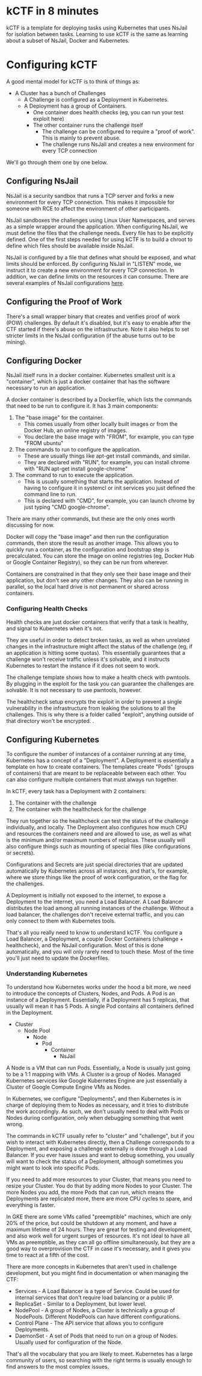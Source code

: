 # kCTF in 8 minutes

kCTF is a template for deploying tasks using Kubernetes that uses NsJail for isolation between tasks. Learning to use kCTF is the same as learning about a subset of NsJail, Docker and Kubernetes.


# Configuring kCTF

A good mental model for kCTF is to think of things as:



*   A Cluster has a bunch of Challenges
    *   A Challenge is configured as a Deployment in Kubernetes.
    *   A Deployment has a group of Containers.
        *   One container does health checks (eg, you can run your test exploit here)
        *   The other container runs the challenge itself
            *   The challenge can be configured to require a "proof of work". This is mainly to prevent abuse.
            *   The challenge runs NsJail and creates a new environment for every TCP connection

We'll go through them one by one below.


## Configuring NsJail

NsJail is a security sandbox that runs a TCP server and forks a new environment for every TCP connection. This makes it impossible for someone with RCE to affect the environment of other participants.

NsJail sandboxes the challenges using Linux User Namespaces, and serves as a simple wrapper around the application. When configuring NsJail, we must define the files that the challenge needs. Every file has to be explicitly defined. One of the first steps needed for using kCTF is to build a chroot to define which files should be available inside NsJail.

NsJail is configured by a file that defines what should be exposed, and what limits should be enforced. By configuring NsJail in "LISTEN" mode, we instruct it to create a new environment for every TCP connection. In addition, we can define limits on the resources it can consume. There are several examples of NsJail configurations [here](https://github.com/google/nsjail/blob/master/README.md#configuration-file).


## Configuring the Proof of Work

There's a small wrapper binary that creates and verifies proof of work (POW) challenges. By default it's disabled, but it's easy to enable after the CTF started if there's abuse on the infrastructure. Note it also helps to set stricter limits in the NsJail configuration (if the abuse turns out to be mining).


## Configuring Docker

NsJail itself runs in a docker container. Kubernetes smallest unit is a "container", which is just a docker container that has the software necessary to run an application.

A docker container is described by a Dockerfile, which lists the commands that need to be run to configure it. It has 3 main components:



1. The "base image" for the container.
    *   This comes usually from other locally built images or from the Docker Hub, an online registry of images.
    *   You declare the base image with "FROM", for example, you can type "FROM ubuntu"
2. The commands to run to configure the application.
    *   These are usually things like apt-get install commands, and similar.
    *   They are declared with "RUN", for example, you can install chrome with "RUN apt-get install google-chrome"
3. The command to run to execute the application.
    *   This is usually something that starts the application. Instead of having to configure it in systemcl or init services you just defined the command line to run.
    *   This is declared with "CMD", for example, you can launch chrome by just typing "CMD google-chrome".

There are many other commands, but these are the only ones worth discussing for now.

Docker will copy the "base image" and then run the configuration commands, then store the result as another image. This allows you to quickly run a container, as the configuration and bootstrap step is precalculated. You can store the image on online registries (eg, Docker Hub or Google Container Registry), so they can be run from wherever.

Containers are constrained in that they only see their base image and their application, but don't see any other changes. They also can be running in parallel, so the local hard drive is not permanent or shared across containers.


### Configuring Health Checks

Health checks are just docker containers that verify that a task is healthy, and signal to Kubernetes when it's not.

They are useful in order to detect broken tasks, as well as when unrelated changes in the infrastructure might affect the status of the challenge (eg, if an application is hitting some quotas). This essentially guarantees that a challenge won't receive traffic unless it's solvable, and it instructs Kubernetes to restart the instance if it does not seem to work.

The challenge template shows how to make a health check with pwntools. By plugging in the exploit for the task you can guarantee the challenges are solvable. It is not necessary to use pwntools, however.

The healthcheck setup encrypts the exploit in order to prevent a single vulnerability in the infrastructure from leaking the solutions to all the challenges. This is why there is a folder called "exploit", anything outside of that directory won't be encrypted. <Insert link to threat model>.


## Configuring Kubernetes

To configure the number of instances of a container running at any time, Kubernetes has a concept of a "Deployment". A Deployment is essentially a template on how to create containers. The templates create "Pods" (groups of containers) that are meant to be replaceable between each other. You can also configure multiple containers that must always run together.

In kCTF, every task has a Deployment with 2 containers:



1. The container with the challenge
2. The container with the healthcheck for the challenge

They run together so the healthcheck can test the status of the challenge individually, and locally. The Deployment also configures how much CPU and resources the containers need and are allowed to use, as well as what is the minimum and/or maximum numbers of replicas. These usually will also configure things such as mounting of special files (like configurations or secrets).

Configurations and Secrets are just special directories that are updated automatically by Kubernetes across all instances, and that's, for example, where we store things like the proof of work configuration, or the flag for the challenges.

A Deployment is initially not exposed to the internet, to expose a Deployment to the internet, you need a Load Balancer. A Load Balancer distributes the load among all running instances of the challenge. Without a load balancer, the challenges don't receive external traffic, and you can only connect to them with Kubernetes tools.

That's all you really need to know to understand kCTF. You configure a Load Balancer, a Deployment, a couple Docker Containers (challenge + healthcheck), and the NsJail configuration. Most of this is done automatically, and you will only rarely need to touch these. Most of the time you'll just need to update the Dockerfiles.


### Understanding Kubernetes

To understand how Kubernetes works under the hood a bit more, we need to introduce the concepts of Clusters, Nodes, and Pods. A Pod is an instance of a Deployment. Essentially, if a Deployment has 5 replicas, that usually will mean it has 5 Pods. A single Pod contains all containers defined in the Deployment.



*   Cluster
    *   Node Pool
        *   Node
            *   Pod
                *   Container
                    *   NsJail

A Node is a VM that can run Pods. Essentially, a Node is usually just going to be a 1:1 mapping with VMs. A Cluster is a group of Nodes. Managed Kubernetes services like Google Kubernetes Engine are just essentially a Cluster of Google Compute Engine VMs as Nodes.

In Kubernetes, we configure "Deployments", and then Kubernetes is in charge of deploying them to Nodes as necessary, and it tries to distribute the work accordingly. As such, we don't usually need to deal with Pods or Nodes during configuration, only when debugging something that went wrong.

The commands in kCTF usually refer to "cluster" and "challenge", but if you wish to interact with Kubernetes directly, then a Challenge corresponds to a Deployment, and exposing a challenge externally is done through a Load Balancer. If you ever have issues and want to debug something, you usually will want to check the status of a Deployment, although sometimes you might want to look into specific Pods.

If you need to add more resources to your Cluster, that means you need to resize your Cluster. You do that by adding more Nodes to your Cluster. The more Nodes you add, the more Pods that can run, which means the Deployments are replicated more, there are more CPU cycles to spare, and everything is faster.

In GKE there are some VMs called "preemptible" machines, which are only 20% of the price, but could be shutdown at any moment, and have a maximum lifetime of 24 hours. They are great for testing and development, and also work well for urgent surges of resources. It's not ideal to have all VMs as preemptible, as they can all go offline simultaneously, but they are a good way to overprovision the CTF in case it's necessary, and it gives you time to react at a fifth of the cost.

There are more concepts in Kubernetes that aren't used in challenge development, but you might find in documentation or when managing the CTF:



*   Services - A Load Balancer is a type of Service. Could be used for internal services that don't require load balancing or a public IP.
*   ReplicaSet - Similar to a Deployment, but lower level.
*   NodePool - A group of Nodes, a Cluster is technically a group of NodePools. Different NodePools can have different configurations.
*   Control Plane - The API service that allows you to configure Deployments.
*   DaemonSet - A set of Pods that need to run on a group of Nodes. Usually used for configuration of the Node.

That's all the vocabulary that you are likely to meet. Kubernetes has a large community of users, so searching with the right terms is usually enough to find answers to the most complex issues.


<!-- Docs to Markdown version 1.0β17 -->
